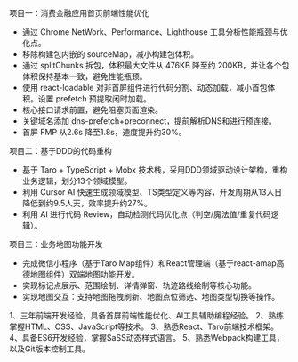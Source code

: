 项目一：消费金融应用首页前端性能优化

- 通过 Chrome NetWork、Performance、Lighthouse 工具分析性能瓶颈与优化点。
- 移除构建包内嵌的 sourceMap，减小构建包体积。
- 通过 splitChunks 拆包，体积最大文件从 476KB 降至约 200KB，并让各个包体积保持基本一致，避免性能瓶颈。
- 使用 react-loadable 对非首屏组件进行代码分割、动态加载，减小首包体积。设置 prefetch 预提取闲时加载。
- 核心接口请求前置，避免阻塞页面渲染。
- 关键域名添加 dns-prefetch+preconnect，提前解析DNS和进行预连接。
- 首屏 FMP 从2.6s 降至1.8s，速度提升约30%。

项目二：基于DDD的代码重构

- 基于 Taro + TypeScript + Mobx 技术栈，采用DDD领域驱动设计架构，重构业务逻辑，划分13个领域模型。
- 利用 Cursor AI 快速生成领域模型、TS类型定义等内容，开发周期从13人日降低到约9.5人天，效率提升约27%。
- 利用 AI 进行代码 Review，自动检测代码优化点（判空/魔法值/重复代码逻辑）。

项目三：业务地图功能开发

- 完成微信小程序（基于Taro Map组件）和React管理端（基于react-amap高德地图组件）双端地图功能开发。
- 实现标记点展示、范围绘制、详情弹窗、轨迹路线绘制等核心功能。
- 实现地图交互：支持地图拖拽刷新、地图点位筛选、地图类型切换等操作。

1、三年前端开发经验，具备首屏前端性能优化、AI工具辅助编程经验。
2、熟练掌握HTML、CSS、JavaScript等技术。
3、熟悉React、Taro前端技术框架。
4、具备ES6开发经验，掌握SaSS动态样式语言。
5、熟悉Webpack构建工具，以及Git版本控制工具。